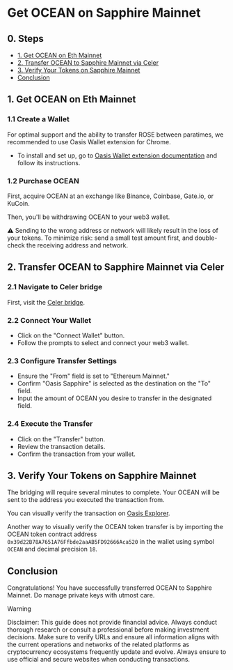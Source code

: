 # Get OCEAN on Sapphire Mainnet

## 0. Steps

- [1. Get OCEAN on Eth Mainnet](#1-get-ocean-on-eth-mainnet)
- [2. Transfer OCEAN to Sapphire Mainnet via Celer](#2-transfer-ocean-to-sapphire-mainnet-via-celer)
- [3. Verify Your Tokens on Sapphire Mainnet](#3-verify-your-tokens-on-sapphire-mainnet)
- [Conclusion](#conclusion)

## 1. Get OCEAN on Eth Mainnet

### 1.1 Create a Wallet

For optimal support and the ability to transfer ROSE between paratimes, we recommended to use Oasis Wallet extension for Chrome.
- To install and set up, go to [Oasis Wallet extension documentation](https://docs.oasis.io/general/manage-tokens/oasis-wallets/browser-extension/#install-the-oasis-wallet-via-chrome-web-store) and follow its instructions.

### 1.2 Purchase OCEAN

First, acquire OCEAN at an exchange like Binance, Coinbase, Gate.io, or KuCoin.

Then, you'll be withdrawing OCEAN to your web3 wallet.

⚠️ Sending to the wrong address or network will likely result in the loss of your tokens. To minimize risk: send a small test amount first, and double-check the receiving address and network.

## 2. Transfer OCEAN to Sapphire Mainnet via Celer

### 2.1 Navigate to Celer bridge

First, visit the [Celer bridge](https://cbridge.celer.network/1/23294/OCEAN).

### 2.2 Connect Your Wallet

- Click on the "Connect Wallet" button.
- Follow the prompts to select and connect your web3 wallet.

### 2.3 Configure Transfer Settings

- Ensure the "From" field is set to "Ethereum Mainnet."
- Confirm "Oasis Sapphire" is selected as the destination on the "To" field.
- Input the amount of OCEAN you desire to transfer in the designated field.

### 2.4 Execute the Transfer

- Click on the "Transfer" button.
- Review the transaction details.
- Confirm the transaction from your wallet.

## 3. Verify Your Tokens on Sapphire Mainnet

The bridging will require several minutes to complete. Your OCEAN will be sent to the address you executed the transaction from.

You can visually verify the transaction on [Oasis Explorer](https://explorer.sapphire.oasis.io/address/0x39d22B78A7651A76Ffbde2aaAB5FD92666Aca520/transactions).

Another way to visually verify the OCEAN token transfer is by importing the OCEAN token contract address `0x39d22B78A7651A76Ffbde2aaAB5FD92666Aca520` in the wallet using symbol `OCEAN` and decimal precision `18`.

## Conclusion

Congratulations! You have successfully transferred OCEAN to Sapphire Mainnet. Do manage private keys with utmost care.

> [!WARNING]
> Disclaimer: This guide does not provide financial advice. Always conduct thorough research or consult a professional before making investment decisions. Make sure to verify URLs and ensure all information aligns with the current operations and networks of the related platforms as cryptocurrency ecosystems frequently update and evolve. Always ensure to use official and secure websites when conducting transactions.
